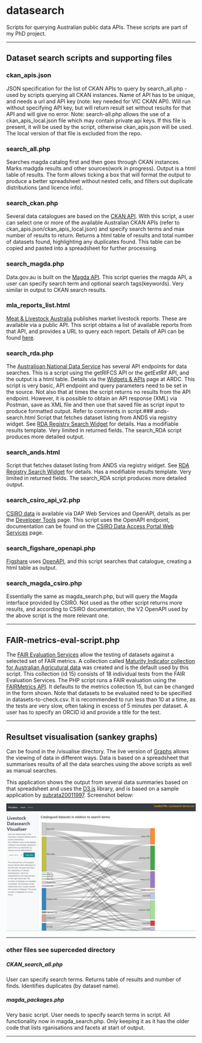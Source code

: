 # datasearch
Scripts for querying Australian public data APIs. These scripts are part of my PhD project. 

-------------------------
## Dataset search scripts and supporting files

### ckan_apis.json
JSON specification for the list of CKAN APIs to query by search_all.php - used by scripts querying all CKAN instances. 
Name of API has to be unique, and needs a url and API key (note: key needed for VIC CKAN API). Will run without specifying API key, but will return result set without results for that API and will give no error. Note: search-all.php allows the use of a ckan_apis_local.json file which may contain private api keys. If this file is present, it will be used by the script, otherwise ckan_apis.json will be used. The local version of that file is excluded from the repo.

### search_all.php
Searches magda catalog first and then goes through CKAN instances. Marks madgda results and other sources(work in progress). Output is a html table of results. The form allows ticking a box that will format the output to produce a better spreadsheet without nested cells, and filters out duplicate distributions (and licence info).

### search_ckan.php
Several data catalogues are based on the [CKAN API](https://github.com/ckan/ckan). With this script, a user can select one or more of the available Australian CKAN APIs (refer to ckan_apis.json/ckan_apis_local.json) and specify search terms and max number of results to return. Returns a html table of results and total number of datasets found, highlighting any duplicates found. This table can be copied and pasted into a spreadsheet for further processing. 

### search_magda.php
Data.gov.au is built on the [Magda API](https://magda.io/docs/). This script queries the magda API, a user can specify search term and optional search tags(keywords). Very similar in output to CKAN search results.

### mla_reports_list.html
[Meat & Livestock Australia](https://www.mla.com.au/) publishes market livestock reports. These are available via a public API. This script obtains a list of available reports from that API, and provides a URL to query each report. Details of API can be found [here](http://statistics.mla.com.au/Assets/MLA%20Statistics%20Database%20API%20Methodology.pdf).

### search_rda.php
The [Australioan National Data Service](https://www.ands.org.au/) has several API endpoints for data searches. This is a script using the getRIFCS API or the getExtRif API, and the output is a html table. Details via the [Widgets & APIs](https://documentation.ardc.edu.au/pages/viewpage.action?pageId=81988031) page at ARDC. This script is very basic, API endpoint and query parameters need to be set in the source. Not also that at times the script returns no results from the API endpoint. However, it is possible to obtain an API response (XML) via Postman, save as XML file and then use that saved file as script input to produce formatted output. Refer to comments in script.### ands-search.html
Script that fetches dataset listing from ANDS via registry widget. See [RDA Registry Search Widget](https://documentation.ardc.edu.au/display/DOC/RDA+Registry+Search+Widget) for details. Has a modifiable results template. Very limited in returned fields. The search_RDA script produces more detailed output.

### search_ands.html
Script that fetches dataset listing from ANDS via registry widget. See [RDA Registry Search Widget](https://documentation.ardc.edu.au/display/DOC/RDA+Registry+Search+Widget) for details. Has a modifiable results template. Very limited in returned fields. The search_RDA script produces more detailed output.


### search_csiro_api_v2.php
[CSIRO data](https://data.csiro.au/collections/) is available via DAP Web Services and OpenAPI, details as per the [Developer Tools](https://confluence.csiro.au/display/dap/Developer+Tools) page. This script uses the OpenAPI endpoint, documentation can be found on the [CSIRO Data Access Portal Web Services](https://data.csiro.au/dap/swagger-ui.html#/) page. 

### search_figshare_openapi.php
[Figshare](https://figshare.com/) uses [OpenAPI](https://github.com/OAI/OpenAPI-Specification), and this script searches that catalogue, creating a html table as output.

### search_magda_csiro.php
Essentially the same as magda_search.php, but will query the Magda interface provided by CSIRO. Not used as the other script returns more results, and according to CSIRO documentation, the V2 OpenAPI used by the above script is the more relevant one.

-------------------------
## FAIR-metrics-eval-script.php
The [FAIR Evaluation Services](https://fairsharing.github.io/FAIR-Evaluator-FrontEnd/#/!) allow the testing of datasets against a selected set of FAIR metrics. A collection called [Maturity Indicator collection for Australian Agricutural data](https://fairsharing.github.io/FAIR-Evaluator-FrontEnd/#!collections/15) was created and is the default used by this script. This collection (id 15) consists of 18 individual tests from the FAIR Evaluation Services.
The PHP script runs a FAIR evaluation using the [FAIRMetrics API](https://github.com/FAIRMetrics/Metrics/tree/master/MetricsEvaluatorCode/Ruby/fairmetrics). It defaults to the metrics collection 15, but can be changed in the form shown. 
Note that datasets to be evaluated need to be specified in datasets-to-check.csv. It is recommended to run less than 10 at a time, as the tests are very slow, often taking in excess of 5 minutes per dataset. A user has to specify an ORCID id and provide a title for the test.

-------------------------
## Resultset visualisation (sankey graphs)
Can be found in the /visualise directory. The live version of [Graphs](https://narrawin.github.com/datasearch/visualise) allows the viewing of data in different ways. Data is based on a spreadsheet that summarises results of all the data searches using the above scripts as well as manual searches.

This application shows the output from several data summaries based on that spreadsheet and uses the [D3.js](https://d3js.org/) library, and is based on a sample application by [subrata20011997](https://blockbuilder.org/subrata20011997/e943f89f678eb77d0c9a5c6bbc64986f). Screenshot below:

![Screenshot](visualise.jpg)

-------------------------

### other files see superceded directory
##### CKAN_search_all.php 
User can specify search terms. Returns table of results and number of finds. Identifies duplicates (by dataset name). 

##### magda_packages.php 
Very basic script. User needs to specify search terms in script. All functionality now in magda_search.php. Only keeping it as it has the older code that lists rganisations and facets at start of output.


-------------------------

